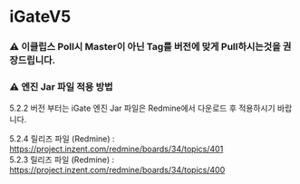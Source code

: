 # iGateV5

### <span class="github-emoji" style="background-image: url(https://github.githubassets.com/images/icons/emoji/unicode/26a0.png?v8)" data-src="https://github.githubassets.com/images/icons/emoji/unicode/26a0.png?v8">⚠</span> **이클립스 Poll시 Master이 아닌 Tag를 버전에 맞게 Pull하시는것을 권장드립니다.** </br>

### <span class="github-emoji" style="background-image: url(https://github.githubassets.com/images/icons/emoji/unicode/26a0.png?v8)" data-src="https://github.githubassets.com/images/icons/emoji/unicode/26a0.png?v8">⚠</span> **엔진 Jar 파일 적용 방법** </br>
5.2.2 버전 부터는 iGate 엔진 Jar 파일은 Redmine에서 다운로드 후 적용하시기 바랍니다.</br>

5.2.4 릴리즈 파일 (Redmine) : https://project.inzent.com/redmine/boards/34/topics/401 </br>
5.2.3 릴리즈 파일 (Redmine) : https://project.inzent.com/redmine/boards/34/topics/400

